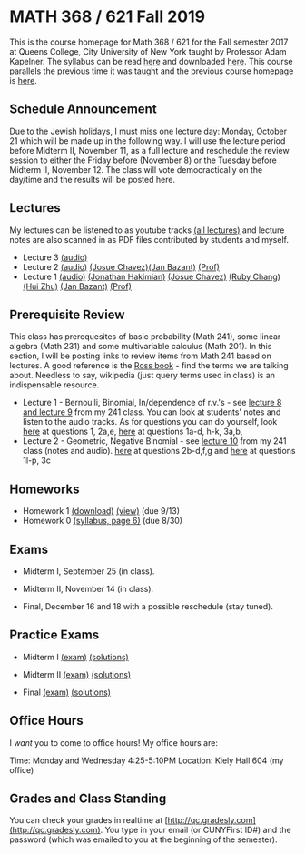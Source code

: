 # MATH 368 / 621 Fall 2019

This is the course homepage for Math 368 / 621 for the Fall semester 2017 at Queens College, City University of New York taught by Professor Adam Kapelner. The syllabus can be read [here](https://github.com/kapelner/QC_Math_621_Fall_2019/blob/master/syllabus/syllabus.pdf) and downloaded [here](https://raw.githubusercontent.com/kapelner/QC_Math_621_Fall_2019/master/syllabus/syllabus.pdf). This course parallels the previous time it was taught and the previous course homepage is [here](https://github.com/kapelner/QC_Math_621_Fall_2017).

## Schedule Announcement

Due to the Jewish holidays, I must miss one lecture day: Monday, October 21 which will be made up in the following way. I will use the lecture period before Midterm II, November 11, as a full lecture and reschedule the review session to either the Friday before (November 8) or the Tuesday before Midterm II, November 12. The class will vote democractically on the day/time and the results will be posted here.

## Lectures

My lectures can be listened to as youtube tracks [(all lectures)](https://www.youtube.com/playlist?list=) and lecture notes are also scanned in as PDF files contributed by students and myself.

<!--
* Lecture 23 [(audio)](https://youtu.be/sBA4Lf_5kUU) [(Alassane Ngaide)](https://github.com/kapelner/QC_Math_621_Fall_2019/blob/master/lectures/lec23ngaide.pdf) [(Prof)](https://github.com/kapelner/QC_Math_621_Fall_2019/blob/master/lectures/lec23kap.pdf)
* Lecture 22 [(audio)](https://youtu.be/bwVxNl9_X14) [(Alassane Ngaide)](https://github.com/kapelner/QC_Math_621_Fall_2019/blob/master/lectures/lec22ngaide.pdf) [(Wjeewani Boteju)](https://github.com/kapelner/QC_Math_621_Fall_2019/blob/master/lectures/lec22boteju.pdf) [(Prof)](https://github.com/kapelner/QC_Math_621_Fall_2019/blob/master/lectures/lec22kap.pdf)
* Lecture 21 [(audio)](https://youtu.be/Wmc2TRKa7xU) [(Wjeewani Boteju)](https://github.com/kapelner/QC_Math_621_Fall_2019/blob/master/lectures/lec21boteju.pdf) [(Messan Adelan)](https://github.com/kapelner/QC_Math_621_Fall_2019/blob/master/lectures/lec21adelan.pdf) [(Koffi Lucky Bosso)](https://github.com/kapelner/QC_Math_621_Fall_2019/blob/master/lectures/lec21bosso.pdf) [(Alassane Ngaide)](https://github.com/kapelner/QC_Math_621_Fall_2019/blob/master/lectures/lec21ngaide.pdf) [(Prof)](https://github.com/kapelner/QC_Math_621_Fall_2019/blob/master/lectures/lec21kap.pdf) 
* Lecture 20 [(audio)](https://youtu.be/iac02nByAeY) [(Messan Adelan)](https://github.com/kapelner/QC_Math_621_Fall_2019/blob/master/lectures/lec20adelan.pdf) [(Wjeewani Boteju)](https://github.com/kapelner/QC_Math_621_Fall_2019/blob/master/lectures/lec20boteju.pdf) [(Koffi Lucky Bosso)](https://github.com/kapelner/QC_Math_621_Fall_2019/blob/master/lectures/lec20bosso.pdf) [(Alassane Ngaide)](https://github.com/kapelner/QC_Math_621_Fall_2019/blob/master/lectures/lec20ngaide.pdf) [(Prof)](https://github.com/kapelner/QC_Math_621_Fall_2019/blob/master/lectures/lec20kap.pdf)
* Lecture 19 [(audio)](https://youtu.be/noOFVHmKFjA) [(Alassane Ngaide)](https://github.com/kapelner/QC_Math_621_Fall_2019/blob/master/lectures/lec19ngaide.pdf) [(Koffi Lucky Bosso)](https://github.com/kapelner/QC_Math_621_Fall_2019/blob/master/lectures/lec19bosso.pdf) [(Messan Adelan)](https://github.com/kapelner/QC_Math_621_Fall_2019/blob/master/lectures/lec19adelan.pdf) [(Prof)](https://github.com/kapelner/QC_Math_621_Fall_2019/blob/master/lectures/lec19kap.pdf)
* Lecture 18 [(audio)](https://youtu.be/qCn9BMA6ruk) [(Messan Adelan)](https://github.com/kapelner/QC_Math_621_Fall_2019/blob/master/lectures/lec18adelan.pdf) [(Wjeewani Boteju)](https://github.com/kapelner/QC_Math_621_Fall_2019/blob/master/lectures/lec18boteju.pdf) [(Koffi Lucky Bosso)](https://github.com/kapelner/QC_Math_621_Fall_2019/blob/master/lectures/lec18bosso.pdf) [(Alassane Ngaide)](https://github.com/kapelner/QC_Math_621_Fall_2019/blob/master/lectures/lec18ngaide.pdf) [(Ruby Chang)](https://github.com/kapelner/QC_Math_621_Fall_2019/blob/master/lectures/lec18chang.pdf) [(Prof)](https://github.com/kapelner/QC_Math_621_Fall_2019/blob/master/lectures/lec18kap.pdf)
* Lecture 17 [(audio)](https://youtu.be/8ypz82LYNuU) [(Messan Adelan)](https://github.com/kapelner/QC_Math_621_Fall_2019/blob/master/lectures/lec17adelan.pdf) [(Wjeewani Boteju)](https://github.com/kapelner/QC_Math_621_Fall_2019/blob/master/lectures/lec17boteju.pdf) [(Koffi Lucky Bosso)](https://github.com/kapelner/QC_Math_621_Fall_2019/blob/master/lectures/lec17bosso.pdf) [(Ruby Chang)](https://github.com/kapelner/QC_Math_621_Fall_2019/blob/master/lectures/lec17chang.pdf) [(Prof)](https://github.com/kapelner/QC_Math_621_Fall_2019/blob/master/lectures/lec17kap.pdf)
* Lecture 16 [(audio)](https://youtu.be/ODnkstFdyRQ) [(Wjeewani Boteju)](https://github.com/kapelner/QC_Math_621_Fall_2019/blob/master/lectures/lec16boteju.pdf) [(Messan Adelan)](https://github.com/kapelner/QC_Math_621_Fall_2019/blob/master/lectures/lec16adelan.pdf) [(Koffi Lucky Bosso)](https://github.com/kapelner/QC_Math_621_Fall_2019/blob/master/lectures/lec16bosso.pdf) [(Alassane Ngaide)](https://github.com/kapelner/QC_Math_621_Fall_2019/blob/master/lectures/lec16ngaide.pdf) [(Prof)](https://github.com/kapelner/QC_Math_621_Fall_2019/blob/master/lectures/lec16kap.pdf)
* Lecture 15 [(audio)](https://youtu.be/6k79csGK04k) [(Wjeewani Boteju)](https://github.com/kapelner/QC_Math_621_Fall_2019/blob/master/lectures/lec15boteju.pdf) [(Messan Adelan)](https://github.com/kapelner/QC_Math_621_Fall_2019/blob/master/lectures/lec15adelan.pdf) [(Koffi Lucky Bosso)](https://github.com/kapelner/QC_Math_621_Fall_2019/blob/master/lectures/lec15bosso.pdf) [(Ruby Chang)](https://github.com/kapelner/QC_Math_621_Fall_2019/blob/master/lectures/lec15chang.pdf) [(Alassane Ngaide)](https://github.com/kapelner/QC_Math_621_Fall_2019/blob/master/lectures/lec15ngaide.pdf) [(Prof)](https://github.com/kapelner/QC_Math_621_Fall_2019/blob/master/lectures/lec15kap.pdf)
* Lecture 14 [(audio)](https://youtu.be/l_S4DDt5xy4) [(Wjeewani Boteju)](https://github.com/kapelner/QC_Math_621_Fall_2019/blob/master/lectures/lec14boteju.pdf) [(Messan Adelan)](https://github.com/kapelner/QC_Math_621_Fall_2019/blob/master/lectures/lec14adelan.pdf) [(Koffi Lucky Bosso)](https://github.com/kapelner/QC_Math_621_Fall_2019/blob/master/lectures/lec14bosso.pdf) [(Alassane Ngaide)](https://github.com/kapelner/QC_Math_621_Fall_2019/blob/master/lectures/lec14ngaide.pdf) [(Prof)](https://github.com/kapelner/QC_Math_621_Fall_2019/blob/master/lectures/lec14kap.pdf) 
* Lecture 13 [(audio)](https://youtu.be/q9BLGrsTBU4) [(Messan Adelan)](https://github.com/kapelner/QC_Math_621_Fall_2019/blob/master/lectures/lec13adelan.pdf) [(Koffi Lucky Bosso)](https://github.com/kapelner/QC_Math_621_Fall_2019/blob/master/lectures/lec13bosso.pdf) [(Wjeewani Boteju)](https://github.com/kapelner/QC_Math_621_Fall_2019/blob/master/lectures/lec13boteju.pdf) [(Alassane Ngaide)](https://github.com/kapelner/QC_Math_621_Fall_2019/blob/master/lectures/lec13ngaide.pdf) [(Ruby Chang)](https://github.com/kapelner/QC_Math_621_Fall_2019/blob/master/lectures/lec13chang.pdf) [(Prof)](https://github.com/kapelner/QC_Math_621_Fall_2019/blob/master/lectures/lec13kap.pdf)  
* Lecture 12 [(audio)](https://youtu.be/IUcG4jOSl8k) [(Ruby Chang)](https://github.com/kapelner/QC_Math_621_Fall_2019/blob/master/lectures/lec12chang.pdf) [(Wjeewani Boteju)](https://github.com/kapelner/QC_Math_621_Fall_2019/blob/master/lectures/lec12boteju.pdf) [(Messan Adelan)](https://github.com/kapelner/QC_Math_621_Fall_2019/blob/master/lectures/lec12adelan.pdf) [(Koffi Lucky Bosso)](https://github.com/kapelner/QC_Math_621_Fall_2019/blob/master/lectures/lec12bosso.pdf) [(Alassane Ngaide)](https://github.com/kapelner/QC_Math_621_Fall_2019/blob/master/lectures/lec12ngaide.pdf) [(Prof)](https://github.com/kapelner/QC_Math_621_Fall_2019/blob/master/lectures/lec12kap.pdf)
* Lecture 11 [(audio)](https://youtu.be/9h3np3rfOZI) [(Ruby Chang)](https://github.com/kapelner/QC_Math_621_Fall_2019/blob/master/lectures/lec11chang.pdf) [(Messan Adelan)](https://github.com/kapelner/QC_Math_621_Fall_2019/blob/master/lectures/lec11adelan.pdf) [(Koffi Lucky Bosso)](https://github.com/kapelner/QC_Math_621_Fall_2019/blob/master/lectures/lec11bosso.pdf) [(Wjeewani Boteju)](https://github.com/kapelner/QC_Math_621_Fall_2019/blob/master/lectures/lec11boteju.pdf) [(Darshan Patel)](https://github.com/kapelner/QC_Math_621_Fall_2019/blob/master/lectures/lec11patel.pdf) [(Prof)](https://github.com/kapelner/QC_Math_621_Fall_2019/blob/master/lectures/lec11kap.pdf)
* Lecture 10 [(audio)](https://youtu.be/qEJna96uAXA) [(Messan Adelan)](https://github.com/kapelner/QC_Math_621_Fall_2019/blob/master/lectures/lec10adelan.pdf) [(Wjeewani Boteju)](https://github.com/kapelner/QC_Math_621_Fall_2019/blob/master/lectures/lec10boteju.pdf) [(Alassane Ngaide)](https://github.com/kapelner/QC_Math_621_Fall_2019/blob/master/lectures/lec10ngaide.pdf) [(Koffi Lucky Bosso)](https://github.com/kapelner/QC_Math_621_Fall_2019/blob/master/lectures/lec10bosso.pdf) [(Darshan Patel)](https://github.com/kapelner/QC_Math_621_Fall_2019/blob/master/lectures/lec10patel.pdf) [(Prof)](https://github.com/kapelner/QC_Math_621_Fall_2019/blob/master/lectures/lec10kap.pdf) 
* Lecture 9 [(audio)](https://youtu.be/GxPsFCQkqmE) [(Darshan Patel)](https://github.com/kapelner/QC_Math_621_Fall_2019/blob/master/lectures/lec09patel.pdf) [(Wjeewani Boteju)](https://github.com/kapelner/QC_Math_621_Fall_2019/blob/master/lectures/lec09boteju.pdf) [(Alassane Ngaide)](https://github.com/kapelner/QC_Math_621_Fall_2019/blob/master/lectures/lec09ngaide.pdf) [(Prof)](https://github.com/kapelner/QC_Math_621_Fall_2019/blob/master/lectures/lec09kap.pdf) 
* Lecture 8 [(audio)](https://youtu.be/U_B3tdUCQKI) [(Darshan Patel)](https://github.com/kapelner/QC_Math_621_Fall_2019/blob/master/lectures/lec08patel.pdf) [(Alassane Ngaide)](https://github.com/kapelner/QC_Math_621_Fall_2019/blob/master/lectures/lec08ngaide.pdf) [(Messan Adelan)](https://github.com/kapelner/QC_Math_621_Fall_2019/blob/master/lectures/lec08adelan.pdf) [(Prof)](https://github.com/kapelner/QC_Math_621_Fall_2019/blob/master/lectures/lec08kap.pdf)
* Lecture 7 [(audio)](https://youtu.be/nlqa6SniGa8) [(Koffi Lucky Bosso)](https://github.com/kapelner/QC_Math_621_Fall_2019/blob/master/lectures/lec07bosso.pdf) [(Messan Adelan)](https://github.com/kapelner/QC_Math_621_Fall_2019/blob/master/lectures/lec07adelan.pdf) [(Darshan Patel)](https://github.com/kapelner/QC_Math_621_Fall_2019/blob/master/lectures/lec07patel.pdf) [(Alassane Ngaide)](https://github.com/kapelner/QC_Math_621_Fall_2019/blob/master/lectures/lec07ngaide.pdf) [(Prof)](https://github.com/kapelner/QC_Math_621_Fall_2019/blob/master/lectures/lec07kap.pdf)
* Lecture 6 [(audio)](https://youtu.be/2QSoDxHjQl8) [(Messan Adelan)](https://github.com/kapelner/QC_Math_621_Fall_2019/blob/master/lectures/lec06adelan.pdf) [(Koffi Lucky Bosso)](https://github.com/kapelner/QC_Math_621_Fall_2019/blob/master/lectures/lec06bosso.pdf) [(Darshan Patel)](https://github.com/kapelner/QC_Math_621_Fall_2019/blob/master/lectures/lec06patel.pdf) [(Alassane Ngaide)](https://github.com/kapelner/QC_Math_621_Fall_2019/blob/master/lectures/lec06ngaide.pdf) [(Prof)](https://github.com/kapelner/QC_Math_621_Fall_2019/blob/master/lectures/lec06kap.pdf)
* Lecture 5 [(audio)](https://youtu.be/OoQo6WD-bkI) [(Messan Adelan)](https://github.com/kapelner/QC_Math_621_Fall_2019/blob/master/lectures/lec05adelan.pdf) [(Koffi Lucky Bosso)](https://github.com/kapelner/QC_Math_621_Fall_2019/blob/master/lectures/lec05bosso.pdf) [(Darshan Patel)](https://github.com/kapelner/QC_Math_621_Fall_2019/blob/master/lectures/lec05patel.pdf) [(Alassane Ngaide)](https://github.com/kapelner/QC_Math_621_Fall_2019/blob/master/lectures/lec05ngaide.pdf) [(Prof)](https://github.com/kapelner/QC_Math_621_Fall_2019/blob/master/lectures/lec05kap.pdf)
* Lecture 4 [(audio)](https://youtu.be/-p6QRynD-mU) [(Messan Adelan)](https://github.com/kapelner/QC_Math_621_Fall_2019/blob/master/lectures/lec04adelan.pdf) [(Darshan Patel)](https://github.com/kapelner/QC_Math_621_Fall_2019/blob/master/lectures/lec04patel.pdf) [(Koffi Lucky Bosso)](https://github.com/kapelner/QC_Math_621_Fall_2019/blob/master/lectures/lec04bosso.pdf) [(Alassane Ngaide)](https://github.com/kapelner/QC_Math_621_Fall_2019/blob/master/lectures/lec04ngaide.pdf) [(Prof)](https://github.com/kapelner/QC_Math_621_Fall_2019/blob/master/lectures/lec04kap.pdf) -->
* Lecture 3 [(audio)](https://youtu.be/75wxoA0sTtY) 
* Lecture 2 [(audio)](https://youtu.be/qbBqUvuheTM) [(Josue Chavez)](https://github.com/kapelner/QC_Math_621_Fall_2019/blob/master/lectures/lec02chavez.pdf)[(Jan Bazant)](https://github.com/kapelner/QC_Math_621_Fall_2019/blob/master/lectures/lec02bazant.pdf)  [(Prof)](https://github.com/kapelner/QC_Math_621_Fall_2019/blob/master/lectures/lec02kap.pdf)
* Lecture 1 [(audio)](https://youtu.be/MA4lQRLb4Lg) [(Jonathan Hakimian)](https://github.com/kapelner/QC_Math_621_Fall_2019/blob/master/lectures/lec01hakimian.pdf) [(Josue Chavez)](https://github.com/kapelner/QC_Math_621_Fall_2019/blob/master/lectures/lec01chavez.pdf) [(Ruby Chang)](https://github.com/kapelner/QC_Math_621_Fall_2019/blob/master/lectures/lec01chang.pdf) [(Hui Zhu)](https://github.com/kapelner/QC_Math_621_Fall_2019/blob/master/lectures/lec01zhu.pdf) [(Jan Bazant)](https://github.com/kapelner/QC_Math_621_Fall_2019/blob/master/lectures/lec01bazant.pdf) [(Prof)](https://github.com/kapelner/QC_Math_621_Fall_2019/blob/master/lectures/lec01kap.pdf)


## Prerequisite Review

This class has prerequesites of basic probability (Math 241), some linear algebra (Math 231) and some multivariable calculus (Math 201). In this section, I will be posting links to review items from Math 241 based on lectures. A good reference is the [Ross book](https://www.amazon.com/First-Course-Probability-6th/dp/0130338516/ref=sr_1_6?ie=UTF8&qid=1504062810&sr=8-6&keywords=probability+ross) - find the terms we are talking about. Needless to say, wikipedia (just query terms used in class) is an indispensable resource.

* Lecture 1 - Bernoulli, Binomial, In/dependence of r.v.'s - see [lecture 8 and lecture 9](https://github.com/kapelner/QC_Math_241_Fall_2016) from my 241 class. You can look at students' notes and listen to the audio tracks. As for questions you can do yourself, look [here](https://github.com/kapelner/QC_Math_241_Fall_2016/blob/master/exams/midterm2/midterm2_solutions.pdf) at questions 1, 2a,e, [here](https://github.com/kapelner/QC_Math_241_Fall_2015/blob/master/exams/midterm2/midterm2_solutions.pdf) at questions 1a-d, h-k, 3a,b, 
* Lecture 2 - Geometric, Negative Binomial - see [lecture 10](https://github.com/kapelner/QC_Math_241_Fall_2016) from my 241 class (notes and audio). [here](https://github.com/kapelner/QC_Math_241_Fall_2016/blob/master/exams/midterm2/midterm2_solutions.pdf) at questions 2b-d,f,g and [here](https://github.com/kapelner/QC_Math_241_Fall_2015/blob/master/exams/midterm2/midterm2_solutions.pdf) at questions 1l-p, 3c


## Homeworks

<!--
* Homework 9 [(download)](https://github.com/kapelner/QC_Math_621_Fall_2019/blob/master/homeworks/hw09/hw09.pdf?raw=true) [(view)](https://github.com/kapelner/QC_Math_621_Fall_2019/blob/master/homeworks/hw09/hw09.pdf) (due 12/12)
* Homework 8 [(download)](https://github.com/kapelner/QC_Math_621_Fall_2019/blob/master/homeworks/hw08/hw08.pdf?raw=true) [(view)](https://github.com/kapelner/QC_Math_621_Fall_2019/blob/master/homeworks/hw08/hw08.pdf) (due 12/2)
* Homework 7 [(download)](https://github.com/kapelner/QC_Math_621_Fall_2019/blob/master/homeworks/hw07/hw07.pdf?raw=true) [(view)](https://github.com/kapelner/QC_Math_621_Fall_2019/blob/master/homeworks/hw07/hw07.pdf) (due 11/23)
* Homework 6 [(download)](https://github.com/kapelner/QC_Math_621_Fall_2019/blob/master/homeworks/hw06/hw06.pdf?raw=true) [(view)](https://github.com/kapelner/QC_Math_621_Fall_2019/blob/master/homeworks/hw06/hw06.pdf) (due 12/19)
* Homework 5 [(download)](https://github.com/kapelner/QC_Math_621_Fall_2019/blob/master/homeworks/hw05/hw05.pdf?raw=true) [(view)](https://github.com/kapelner/QC_Math_621_Fall_2019/blob/master/homeworks/hw05/hw05.pdf) (due 11/30)
* Homework 4 [(download)](https://github.com/kapelner/QC_Math_621_Fall_2019/blob/master/homeworks/hw04/hw04.pdf?raw=true) [(view)](https://github.com/kapelner/QC_Math_621_Fall_2019/blob/master/homeworks/hw04/hw04.pdf) (due 11/14 at exam time)
* Homework 3 [(download)](https://github.com/kapelner/QC_Math_621_Fall_2019/blob/master/homeworks/hw03/hw03.pdf?raw=true) [(view)](https://github.com/kapelner/QC_Math_621_Fall_2019/blob/master/homeworks/hw03/hw03.pdf) (due 10/17)
* Homework 2 [(download)](https://github.com/kapelner/QC_Math_621_Fall_2019/blob/master/homeworks/hw02/hw02.pdf?raw=true) [(view)](https://github.com/kapelner/QC_Math_621_Fall_2019/blob/master/homeworks/hw02/hw02.pdf) (due 10/2)-->
* Homework 1 [(download)](https://github.com/kapelner/QC_Math_621_Fall_2019/blob/master/homeworks/hw01/hw01.pdf?raw=true) [(view)](https://github.com/kapelner/QC_Math_621_Fall_2019/blob/master/homeworks/hw01/hw01.pdf) (due 9/13)
* Homework 0 [(syllabus, page 6)](https://github.com/kapelner/QC_Math_621_Fall_2019/blob/master/syllabus/syllabus.pdf?raw=true) (due 8/30)


## Exams

* Midterm I, September 25 (in class). 

* Midterm II, November 14 (in class). 

* Final, December 16 and 18 with a possible reschedule (stay tuned).

## Practice Exams

* Midterm I [(exam)](https://github.com/kapelner/QC_Math_621_Fall_2017/blob/master/exams/midterm1/midterm1.pdf) [(solutions)](https://github.com/kapelner/QC_Math_621_Fall_2017/blob/master/exams/midterm1/midterm1_solutions.pdf)

* Midterm II [(exam)](https://github.com/kapelner/QC_Math_621_Fall_2017/blob/master/exams/midterm2/midterm2.pdf) [(solutions)](https://github.com/kapelner/QC_Math_621_Fall_2017/blob/master/exams/midterm2/midterm2_solutions.pdf)

* Final [(exam)](https://github.com/kapelner/QC_Math_621_Fall_2017/blob/master/exams/final/final.pdf) [(solutions)](https://github.com/kapelner/QC_Math_621_Fall_2017/blob/master/exams/final/final_solutions.pdf)

## Office Hours

I *want* you to come to office hours! My office hours are:

Time: Monday and Wednesday 4:25-5:10PM
Location: Kiely Hall 604 (my office)

## Grades and Class Standing

You can check your grades in realtime at [http://qc.gradesly.com](http://qc.gradesly.com). You type in your email (or CUNYFirst ID#) and the password (which was emailed to you at the beginning of the semester).
